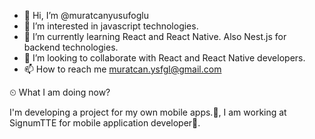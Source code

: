 - 👋 Hi, I’m @muratcanyusufoglu
- 👀 I’m interested in javascript technologies.
- 🌱 I’m currently learning React and React Native. Also Nest.js for backend technologies.
- 💞️ I’m looking to collaborate with React and React Native developers.
- 📫 How to reach me muratcan.ysfgl@gmail.com

⏲ What I am doing now?

I'm developing a project for my own mobile apps.🚀, I am working at SignumTTE for mobile application developer📃.


